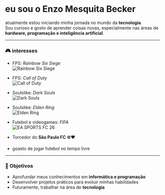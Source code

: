 # eu sou o Enzo Mesquita Becker  

atualmente estou iniciando minha jornada no mundo da **tecnologia**.  
Sou curioso e gosto de aprender coisas novas, especialmente nas áreas de **hardware, programação e inteligência artificial**.  

---

### 🎮 interesses  

- FPS: *Rainbow Six Siege*  
  ![Rainbow Six Siege](https://upload.wikimedia.org/wikipedia/en/2/2c/Rainbow_Six_Siege.jpg)  

- FPS: *Call of Duty*  
  ![Call of Duty](https://upload.wikimedia.org/wikipedia/en/6/65/Call_of_Duty_MWII_cover_art.jpg)  

- Soulslike: *Dark Souls*  
  ![Dark Souls](https://upload.wikimedia.org/wikipedia/en/8/8d/Dark_Souls_Cover_Art.jpg)  

- Soulslike: *Elden Ring*  
  ![Elden Ring](https://upload.wikimedia.org/wikipedia/en/b/b9/Elden_Ring_Box_art.jpg)  

- Futebol e videogames: *FIFA*  
   ![EA SPORTS FC 26](https://cdn2.unrealengine.com/ea-sports-fc-24-key-art-16x9-3840x2160-3840x2160-93c8b2d2d6f4.jpg)  
  
- Torcedor do **São Paulo FC** ⚽❤️  
 
- goasto de jogar  futebol no tempo livre   

---

### 🚀 Objetivos  
- Aprofundar meus conhecimentos em **informática e programação**  
- Desenvolver projetos práticos para evoluir minhas habilidades  
- Futuramente, trabalhar na área de **tecnologia**  

